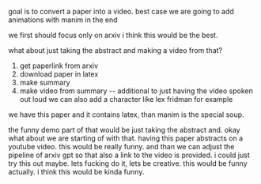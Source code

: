 goal is to convert a paper into a video. best case we are going to add animations with manim in the end

we first should focus only on arxiv i think this would be the best.

what about just taking the abstract and making a video from that?

1. get paperlink from arxiv
2. download paper in latex
3. make summary 
4. make video from summary -- additional to just having the video spoken out loud we can also add a character like lex fridman for example 

we have this paper and it contains latex, than manim is the special soup. 

the funny demo part of that would be just taking the abstract and. okay what about we are starting of with that. having this paper abstracts on a youtube video. this would be really funny. and than we can adjust the pipeline of arxiv gpt so that also a link to the video is provided. i could just try this out maybe. lets fucking do it, lets be creative. this would be funny actually. i think this would be kinda funny. 

